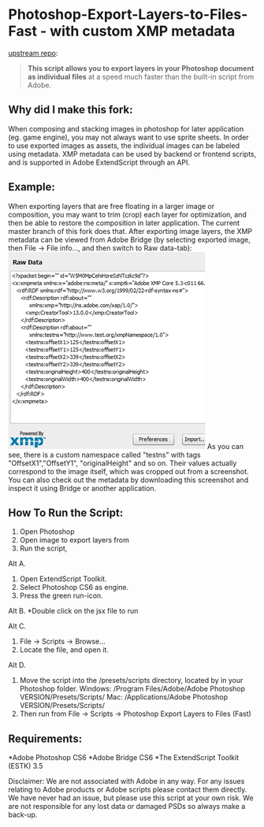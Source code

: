 Photoshop-Export-Layers-to-Files-Fast - with custom XMP metadata
=================================

[upstream repo](https://github.com/jwa107/Photoshop-Export-Layers-to-Files-Fast/): 
><b>This script allows you to export layers in your Photoshop document as individual files</b> at a speed much faster than the built-in script from Adobe. 

Why did I make this fork:
-------------------------------
When composing and stacking images in photoshop for later application (eg. game engine), you may not always want to use sprite sheets. 
In order to use exported images as assets, the individual images can be labeled using metadata. XMP metadata can be used by backend or frontend scripts, and is supported in Adobe ExtendScript through an API. 

Example:
-------------------------------
When exporting layers that are free floating in a larger image or composition, you may want to trim (crop) each layer for optimization, and then be able to restore the composition in later application. The current master branch of this fork does that. After exporting image layers, the XMP metadata can be viewed from Adobe Bridge (by selecting exported image, then File -> File info..., and then switch to Raw data-tab):
![screenshot of XMP metadata](test_layer.png) 
As you can see, there is a custom namespace called "testns" with tags "OffsetX1","OffsetY1", "originalHeight" and so on. Their values actually correspond to the image itself, which was cropped out from a screenshot. You can also check out the metadata by downloading this screenshot and inspect it using Bridge or another application. 

How To Run the Script:
-------------------------------
1. Open Photoshop
2. Open image to export layers from
3. Run the script,

Alt A.
1. Open ExtendScript Toolkit. 
2. Select Photoshop CS6 as engine. 
3. Press the green run-icon.

Alt B.
*Double click on the jsx file to run

Alt C.
1. File -> Scripts -> Browse...
2. Locate the file, and open it.

Alt D. 
1. Move the script into the /presets/scripts directory, located by in your Photoshop folder.
Windows: /Program Files/Adobe/Adobe Photoshop VERSION/Presets/Scripts/
Mac: /Applications/Adobe Photoshop VERSION/Presets/Scripts/
2. Then run from File -> Scripts -> Photoshop Export Layers to Files (Fast) 

Requirements:
-------------------------------
*Adobe Photoshop CS6 
*Adobe Bridge CS6
*The ExtendScript Toolkit (ESTK) 3.5

Disclaimer: We are not associated with Adobe in any way. For any issues relating to Adobe products or Adobe scripts please contact them directly. We have never had an issue, but please use this script at your own risk. We are not responsible for any lost data or damaged PSDs so always make a back-up.
